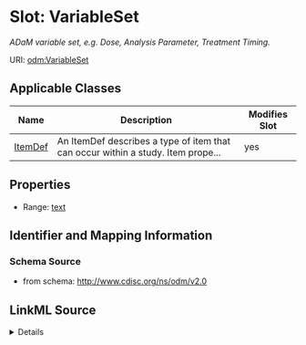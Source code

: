 # Slot: VariableSet


_ADaM variable set, e.g. Dose, Analysis Parameter, Treatment Timing._



URI: [odm:VariableSet](http://www.cdisc.org/ns/odm/v2.0/VariableSet)



<!-- no inheritance hierarchy -->




## Applicable Classes

| Name | Description | Modifies Slot |
| --- | --- | --- |
[ItemDef](ItemDef.md) | An ItemDef describes a type of item that can occur within a study. Item prope... |  yes  |







## Properties

* Range: [text](text.md)





## Identifier and Mapping Information







### Schema Source


* from schema: http://www.cdisc.org/ns/odm/v2.0




## LinkML Source

<details>
```yaml
name: VariableSet
description: ADaM variable set, e.g. Dose, Analysis Parameter, Treatment Timing.
from_schema: http://www.cdisc.org/ns/odm/v2.0
rank: 1000
alias: VariableSet
domain_of:
- ItemDef
range: text

```
</details>
